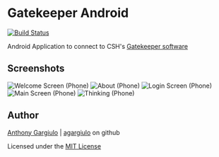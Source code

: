 Gatekeeper Android
==================

[![Build Status](https://travis-ci.org/agargiulo/gatekeeper-android.png?branch=develop)](https://travis-ci.org/agargiulo/gatekeeper-android)

Android Application to connect to CSH's [Gatekeeper software](https://github.com/crawford/gatekeeper)

Screenshots
-----------
![Welcome Screen (Phone)](http://fi.agarg.me/i/gka/welcome_screen_small.png) ![About (Phone)](http://fi.agarg.me/i/gka/welcome_about_small.png) ![Login Screen (Phone)](http://fi.agarg.me/i/gka/login_screen_small.png) ![Main Screen (Phone)](http://fi.agarg.me/i/gka/main_screen_small.png) ![Thinking (Phone)](http://fi.agarg.me/i/gka/thinking_small.png)


Author
------
[Anthony Gargiulo](https://www.agargiulo.com) | [agargiulo](https://github.com/agargiulo) on github


Licensed under the [MIT License](https://github.com/agargiulo/gatekeeper-android/blob/master/LICENSE.txt)
